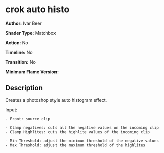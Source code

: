 # crok auto histo

**Author:** Ivar Beer

**Shader Type:** Matchbox

**Action:** No

**Timeline:** No

**Transition:** No

**Minimum Flame Version:** 


## Description
Creates a photoshop style auto histogram effect.

  Input:

    - Front: source clip

    - Clamp negatives: cuts all the negative values on the incoming clip
    - Clamp Highlites: cuts the highlite values of the incoming clip

    - Min Threshold: adjust the minimum threshold of the negative values
    - Max Threshold: adjust the maximum threshold of the highlites
